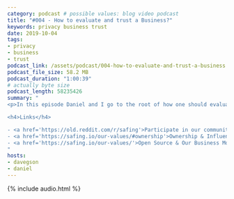 ```yaml
---
category: podcast # possible values: blog video podcast
title: "#004 - How to evaluate and trust a Business?"
keywords: privacy business trust
date: 2019-10-04
tags:
- privacy
- business
- trust
podcast_link: /assets/podcast/004-how-to-evaluate-and-trust-a-business.mp3
podcast_file_size: 58.2 MB
podcast_duration: "1:00:39"
# actually byte size
podcast_length: 58235426
summary: "
<p>In this episode Daniel and I go to the root of how one should evaluate the trustworthiness of a company. We start off with the basics: how do businesses make money in general?</p><p>We then shift the conversation to the digital industry and inspect the dynamics of a field, where the cost of copying almost costs nothing. What did the industry do to still protect their intellectual property? And what problems came along with their success of doing just that?</p><p>We finish things off by talking about the counter-movement where companies try to regain consumer trust. But how do you evaluate these businesses? How can you be more confident in trusting them? And how did that perspective impact our decisions at Safing?</p>

<h4>Links</h4>

- <a href='https://old.reddit.com/r/safing'>Participate in our community: r/safing</a><br/>
- <a href='https://safing.io/our-values/#ownership'>Ownership & Influences of Safing</a><br/>
- <a href='https://safing.io/our-values/'>Open Source & Our Business Model</a><br/>
"
hosts:
- davegson
- daniel
---
```


{% include audio.html %}
